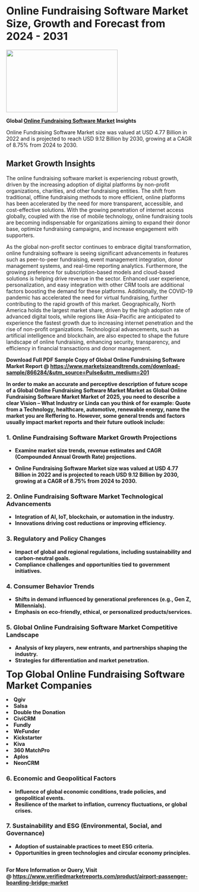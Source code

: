 <H1>Online Fundraising Software Market Size, Growth and Forecast from 2024 - 2031</H1><img class="aligncenter size-medium wp-image-584254" src="https://thirdeyenews.in/wp-content/uploads/2024/09/Global-Market-Research-300x168.jpeg" alt="" width="300" height="168" /><p><strong>Global&nbsp;<a href="https://www.marketsizeandtrends.com/download-sample/866284/&amp;utm_source=Pulse&amp;utm_medium=201">Online Fundraising Software Market</a> Insights</strong></p><p>Online Fundraising Software Market size was valued at USD 4.77 Billion in 2022 and is projected to reach USD 9.12 Billion by 2030, growing at a CAGR of 8.75% from 2024 to 2030.</p><p><h2>Market Growth Insights</h2> <p>The online fundraising software market is experiencing robust growth, driven by the increasing adoption of digital platforms by non-profit organizations, charities, and other fundraising entities. The shift from traditional, offline fundraising methods to more efficient, online platforms has been accelerated by the need for more transparent, accessible, and cost-effective solutions. With the growing penetration of internet access globally, coupled with the rise of mobile technology, online fundraising tools are becoming indispensable for organizations aiming to expand their donor base, optimize fundraising campaigns, and increase engagement with supporters.</p> <p><strong></strong></p> <p>As the global non-profit sector continues to embrace digital transformation, online fundraising software is seeing significant advancements in features such as peer-to-peer fundraising, event management integration, donor management systems, and real-time reporting analytics. Furthermore, the growing preference for subscription-based models and cloud-based solutions is helping drive revenue in the sector. Enhanced user experience, personalization, and easy integration with other CRM tools are additional factors boosting the demand for these platforms. Additionally, the COVID-19 pandemic has accelerated the need for virtual fundraising, further contributing to the rapid growth of this market. Geographically, North America holds the largest market share, driven by the high adoption rate of advanced digital tools, while regions like Asia-Pacific are anticipated to experience the fastest growth due to increasing internet penetration and the rise of non-profit organizations. Technological advancements, such as artificial intelligence and blockchain, are also expected to shape the future landscape of online fundraising, enhancing security, transparency, and efficiency in financial transactions and donor management.</p> <p><strong></p><p><span class=""><strong>Download Full PDF Sample Copy of Global Online Fundraising Software Market Report</strong> @ <a href="https://www.marketsizeandtrends.com/download-sample/866284/&amp;utm_source=Pulse&amp;utm_medium=201" target="_blank">https://www.marketsizeandtrends.com/download-sample/866284/&amp;utm_source=Pulse&amp;utm_medium=201</a></span></p><p>In order to make an accurate and perceptive description of future scope of a Global&nbsp;Online Fundraising Software Market Market as Global&nbsp;Online Fundraising Software Market Market of 2025, you need to describe a clear Vision &ndash; What Industry or Linda can you think of for example: Quote from a Technology, healthcare, automotive, renewable energy, name the market you are Reffering to. However, some general trends and factors usually impact market reports and their future outlook include:</p><h3>1.&nbsp;<strong>Online Fundraising Software Market Growth Projections</strong></h3><ul><li>Examine market size trends, revenue estimates and CAGR (Compounded Annual Growth Rate) projections.</li><li><p>Online Fundraising Software Market size was valued at USD 4.77 Billion in 2022 and is projected to reach USD 9.12 Billion by 2030, growing at a CAGR of 8.75% from 2024 to 2030.</p></li></ul><h3>2.&nbsp;<strong>Online Fundraising Software Market Technological Advancements</strong></h3><ul><li>Integration of AI, IoT, blockchain, or automation in the industry.</li><li>Innovations driving cost reductions or improving efficiency.</li></ul><h3>3.&nbsp;<strong>Regulatory and Policy Changes</strong></h3><ul><li>Impact of global and regional regulations, including sustainability and carbon-neutral goals.</li><li>Compliance challenges and opportunities tied to government initiatives.</li></ul><h3>4.&nbsp;<strong>Consumer Behavior Trends</strong></h3><ul><li>Shifts in demand influenced by generational preferences (e.g., Gen Z, Millennials).</li><li>Emphasis on eco-friendly, ethical, or personalized products/services.</li></ul><h3>5.&nbsp;<strong>Global Online Fundraising Software Market Competitive Landscape</strong></h3><ul><li>Analysis of key players, new entrants, and partnerships shaping the industry.</li><li>Strategies for differentiation and market penetration.</li></ul><p data-pm-slice="1 1 []"><span style="color: inherit; font-family: inherit; font-size: 25px;">Top Global Online Fundraising Software Market Companies</span></p><div class="" data-test-id=""><p><li>Qgiv</li><li> Salsa</li><li> Double the Donation</li><li> CiviCRM</li><li> Fundly</li><li> WeFunder</li><li> Kickstarter</li><li> Kiva</li><li> 360 MatchPro</li><li> Aplos</li><li> NeonCRM</li></p></div><h3>6.&nbsp;<strong>Economic and Geopolitical Factors</strong></h3><ul><li>Influence of global economic conditions, trade policies, and geopolitical events.</li><li>Resilience of the market to inflation, currency fluctuations, or global crises.</li></ul><h3>7.&nbsp;<strong>Sustainability and ESG (Environmental, Social, and Governance)</strong></h3><ul><li>Adoption of sustainable practices to meet ESG criteria.</li><li>Opportunities in green technologies and circular economy principles.</li></ul><h2><strong style="font-size: 14px;">For More Information or Query, Visit @&nbsp;</strong><a style="background-color: #ffffff; font-size: 14px;" href="https://www.marketsizeandtrends.com/report/online-fundraising-software-market/" target="_blank">https://www.verifiedmarketreports.com/product/airport-passenger-boarding-bridge-market</a></h2>
